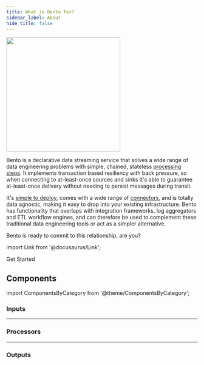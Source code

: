 ```yaml
---
title: What is Bento for?
sidebar_label: About
hide_title: false
---
```


<div style={{textAlign: 'center'}}><img width="300px" src="/bento/img/what-is-blob.svg" /></div>

Bento is a declarative data streaming service that solves a wide range of data engineering problems with simple, chained, stateless [processing steps][docs.processors]. It implements transaction based resiliency with back pressure, so when connecting to at-least-once sources and sinks it's able to guarantee at-least-once delivery without needing to persist messages during transit.

It's [simple to deploy][docs.guides.getting_started], comes with a wide range of [connectors](#components), and is totally data agnostic, making it easy to drop into your existing infrastructure. Bento has functionality that overlaps with integration frameworks, log aggregators and ETL workflow engines, and can therefore be used to complement these traditional data engineering tools or act as a simpler alternative.

Bento is ready to commit to this relationship, are you?

import Link from '@docusaurus/Link';

<Link to="/docs/guides/getting_started" className="button button--lg button--outline button--block button--primary">Get Started</Link>

## Components

import ComponentsByCategory from '@theme/ComponentsByCategory';

### Inputs

<ComponentsByCategory type="inputs"></ComponentsByCategory>

---

### Processors

<ComponentsByCategory type="processors"></ComponentsByCategory>

---

### Outputs

<ComponentsByCategory type="outputs"></ComponentsByCategory>

[guides]: /cookbooks
[docs.guides.getting_started]: /docs/guides/getting_started
[docs.processors]: /docs/components/processors/about
